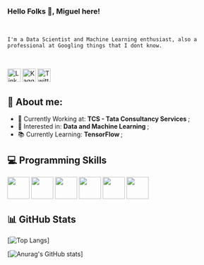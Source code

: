 ### Hello Folks 👋, Miguel here!

<br>

<code>I'm a Data Scientist and Machine Learning enthusiast, also a professional at Googling things that I dont know.</code>

</br>

<!-- ![image title](https://rushter.com/counter.svg) -->

<!--
First body edit:

Here are some ideas to get you started:

- 🔭 I’m currently working on ...
- 🌱 I’m currently learning ...
- 👯 I’m looking to collaborate on ...
- 🤔 I’m looking for help with ...
- 💬 Ask me about ...
- 📫 How to reach me: ...
- 😄 Pronouns: ...
- ⚡ Fun fact: ...
-->

<!-- Find Me @: -->


[<img alt="LinkedIn" width="30px" src="https://cdn.jsdelivr.net/gh/devicons/devicon/icons/linkedin/linkedin-original.svg"/>](https://www.linkedin.com/in/miguel-lopes-rocha-chaves-43245a14b/)
[<img alt="Kaggle" width="30px" src="https://cdn.jsdelivr.net/gh/devicons/devicon/icons/kaggle/kaggle-original.svg"/>](https://www.kaggle.com/miguellrchaves)
[<img alt="Twitter" width="30px" src="https://cdn.jsdelivr.net/gh/devicons/devicon/icons/twitter/twitter-original.svg"/>](https://twitter.com/mglrochaves)


<h2> 📃 About me: </h2>

<ul>
  <li> 🏢 Currently Working at: <strong> TCS - Tata Consultancy Services </strong>; </li>
  <li> 💬 Interested in: <strong> Data and Machine Learning </strong>; </li>
  <li> 📚 Currently Learning: <strong> TensorFlow </strong>; </li> 
</ul>

<h2> 💻 Programming Skills </h2>

<img src="https://cdn.jsdelivr.net/gh/devicons/devicon/icons/python/python-original.svg" width="50" height="50" /> <img src="https://cdn.jsdelivr.net/gh/devicons/devicon/icons/javascript/javascript-original.svg" width="50" height="50" /> <img src="https://cdn.jsdelivr.net/gh/devicons/devicon/icons/html5/html5-original-wordmark.svg" width="50" height="50" /> <img src="https://cdn.jsdelivr.net/gh/devicons/devicon/icons/css3/css3-original-wordmark.svg" width="50" height="50" /> <img src="https://cdn.jsdelivr.net/gh/devicons/devicon/icons/rstudio/rstudio-original.svg" width="50" height="50" /> <img src="https://cdn.jsdelivr.net/gh/devicons/devicon/icons/pandas/pandas-original-wordmark.svg" width="50" height="50"/>
          

<h2> 📊 GitHub Stats </h2>


[![Top Langs](https://github-readme-stats.vercel.app/api/top-langs/?username=mlrochaves&theme=cobalt)] 

[![Anurag's GitHub stats](https://github-readme-stats.vercel.app/api?username=mlrochaves&show_icons=true&theme=cobalt)]



            
          

          
          

